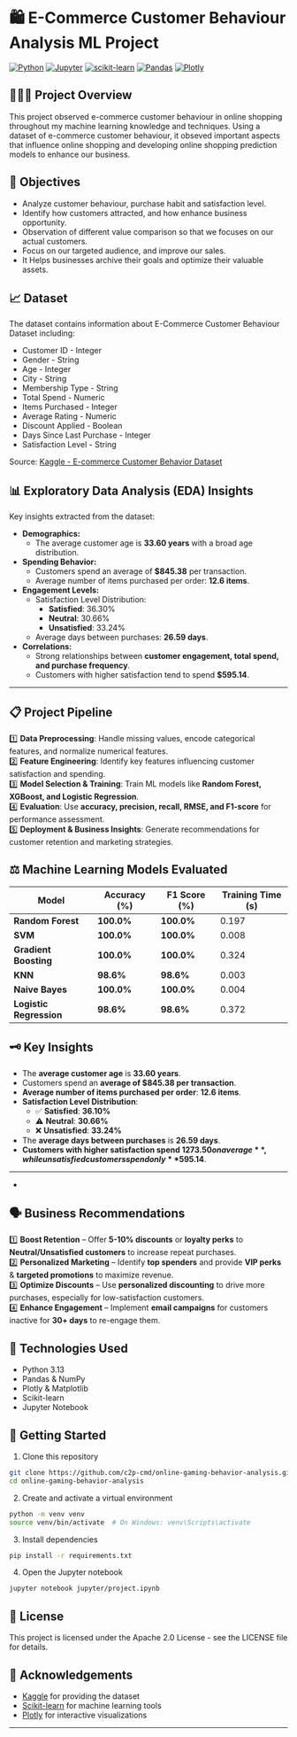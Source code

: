 # 🛍️ E-Commerce Customer Behaviour Analysis ML Project

[![Python](https://img.shields.io/badge/Python-3.13-blue.svg)](https://www.python.org/)
[![Jupyter](https://img.shields.io/badge/Jupyter-Notebook-orange.svg)](https://jupyter.org/)
[![scikit-learn](https://img.shields.io/badge/scikit--learn-1.4-green.svg)](https://scikit-learn.org/)
[![Pandas](https://img.shields.io/badge/Pandas-2.2-yellow.svg)](https://pandas.pydata.org/)
[![Plotly](https://img.shields.io/badge/Plotly-5.18-purple.svg)](https://plotly.com/)

## 👨🏻‍💻 Project Overview

 This project observed e-commerce customer behaviour in online shopping throughout my machine learning knowledge and techniques. Using a dataset of e-commerce customer behaviour, it obseved important aspects that influence online shopping and developing online shopping prediction models to enhance our business.


## 📌 Objectives

- Analyze customer behaviour, purchase habit and satisfaction level.
- Identify how customers attracted, and how enhance business opportunity.
- Observation of different value comparison so that we focuses on our actual customers.
- Focus on our targeted audience, and improve our sales.
- It Helps businesses archive their goals and optimize their valuable assets.

## 📈 Dataset

The dataset contains information about E-Commerce Customer Behaviour Dataset including:

- Customer ID - Integer
- Gender - String
- Age - Integer
- City - String
- Membership Type - String
- Total Spend - Numeric
- Items Purchased - Integer
- Average Rating - Numeric
- Discount Applied - Boolean
- Days Since Last Purchase - Integer
- Satisfaction Level - String

Source: [Kaggle - E-commerce Customer Behavior Dataset](https://www.kaggle.com/datasets/uom190346a/e-commerce-customer-behavior-dataset)

##

## 📊 Exploratory Data Analysis (EDA) Insights  
Key insights extracted from the dataset:

- **Demographics:**
  - The average customer age is **33.60 years** with a broad age distribution.
- **Spending Behavior:**
  - Customers spend an average of **$845.38** per transaction.
  - Average number of items purchased per order: **12.6 items**.
- **Engagement Levels:**
  - Satisfaction Level Distribution:
    - **Satisfied**: 36.30%
    - **Neutral**: 30.66%
    - **Unsatisfied**: 33.24%
  - Average days between purchases: **26.59 days**.
- **Correlations:**
  - Strong relationships between **customer engagement, total spend, and purchase frequency**.
  - Customers with higher satisfaction tend to spend **$595.14**.

---

## 📋 Project Pipeline  
1️⃣ **Data Preprocessing**: Handle missing values, encode categorical features, and normalize numerical features.  
2️⃣ **Feature Engineering**: Identify key features influencing customer satisfaction and spending.  
3️⃣ **Model Selection & Training**: Train ML models like **Random Forest, XGBoost, and Logistic Regression**.  
4️⃣ **Evaluation**: Use **accuracy, precision, recall, RMSE, and F1-score** for performance assessment.  
5️⃣ **Deployment & Business Insights**: Generate recommendations for customer retention and marketing strategies.  

##

## ⚖️ Machine Learning Models Evaluated


| Model                 | Accuracy (%) | F1 Score (%) | Training Time (s) |
|----------------------|-------------|-------------|----------------|
| **Random Forest**    | **100.0%**   | **100.0%**   | 0.197          |
| **SVM**             | **100.0%**   | **100.0%**   | 0.008          |
| **Gradient Boosting** | **100.0%**   | **100.0%**   | 0.324          |
| **KNN**              | **98.6%**    | **98.6%**    | 0.003          |
| **Naive Bayes**      | **100.0%**   | **100.0%**   | 0.004          |
| **Logistic Regression** | **98.6%** | **98.6%** | 0.372          |

##

## 🗝️ Key Insights  
- The **average customer age** is **33.60 years**.  
- Customers spend an **average of $845.38 per transaction**.  
- **Average number of items purchased per order**: **12.6 items**.  
- **Satisfaction Level Distribution**:  
  - ✅ **Satisfied**: **36.10%**  
  - ⚠️ **Neutral**: **30.66%**  
  - ❌ **Unsatisfied**: **33.24%**  
- The **average days between purchases** is **26.59 days**.  
- **Customers with higher satisfaction spend $1273.50 on average**, while unsatisfied customers spend only **$595.14**.  

---
- 
##

## 🗣 Business Recommendations  
1️⃣ **Boost Retention** – Offer **5-10% discounts** or **loyalty perks** to **Neutral/Unsatisfied customers** to increase repeat purchases.  
2️⃣ **Personalized Marketing** – Identify **top spenders** and provide **VIP perks** & **targeted promotions** to maximize revenue.  
3️⃣ **Optimize Discounts** – Use **personalized discounting** to drive more purchases, especially for low-satisfaction customers.  
4️⃣ **Enhance Engagement** – Implement **email campaigns** for customers inactive for **30+ days** to re-engage them.  


## 🤖 Technologies Used

- Python 3.13
- Pandas & NumPy
- Plotly & Matplotlib
- Scikit-learn
- Jupyter Notebook

## 🚀 Getting Started

1. Clone this repository
```bash
git clone https://github.com/c2p-cmd/online-gaming-behavior-analysis.git
cd online-gaming-behavior-analysis
```

2. Create and activate a virtual environment
```bash
python -m venv venv
source venv/bin/activate  # On Windows: venv\Scripts\activate
```

3. Install dependencies
```bash
pip install -r requirements.txt
```

4. Open the Jupyter notebook
```bash
jupyter notebook jupyter/project.ipynb
```

## 📝 License

This project is licensed under the Apache 2.0 License - see the LICENSE file for details.

## 🙏 Acknowledgements

- [Kaggle](https://www.kaggle.com/) for providing the dataset
- [Scikit-learn](https://scikit-learn.org/) for machine learning tools
- [Plotly](https://plotly.com/) for interactive visualizations

---
